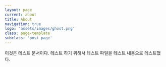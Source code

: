 ```yaml
---
layout: page
current: about
title: About
navigation: true
logo: 'assets/images/ghost.png'
class: page-template
subclass: 'post page'
---
```


이것은 테스트 문서이다. 테스트 하기 위해서 테스트 파일을 테스트 내용으로 테스트했다.